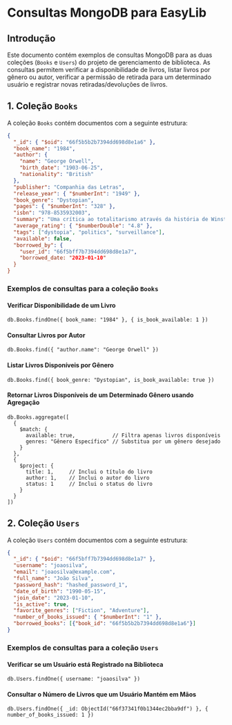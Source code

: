 # Consultas MongoDB para EasyLib

## Introdução

Este documento contém exemplos de consultas MongoDB para as duas coleções (`Books` e `Users`) do projeto de gerenciamento de biblioteca. As consultas permitem verificar a disponibilidade de livros, listar livros por gênero ou autor, verificar a permissão de retirada para um determinado usuário e registrar novas retiradas/devoluções de livros.

## 1. Coleção `Books`

A coleção `Books` contém documentos com a seguinte estrutura:

```json
{
  "_id": { "$oid": "66f5b5b2b7394dd698d8e1a6" },
  "book_name": "1984",
  "author": {
    "name": "George Orwell",
    "birth_date": "1903-06-25",
    "nationality": "British"
  },
  "publisher": "Companhia das Letras",
  "release_year": { "$numberInt": "1949" },
  "book_genre": "Dystopian",
  "pages": { "$numberInt": "328" },
  "isbn": "978-8535932003",
  "summary": "Uma crítica ao totalitarismo através da história de Winston Smith.",
  "average_rating": { "$numberDouble": "4.8" },
  "tags": ["dystopia", "politics", "surveillance"],
  "available": false,
  "borrowed_by": {
    "user_id": "66f5bff7b7394dd698d8e1a7",
    "borrowed_date: "2023-01-10"
  }
}
```

### Exemplos de consultas para a coleção `Books`

#### Verificar Disponibilidade de um Livro

```db.Books.findOne({ book_name: "1984" }, { is_book_available: 1 })```

#### Consultar Livros por Autor

```db.Books.find({ "author.name": "George Orwell" })```

#### Listar Livros Disponíveis por Gênero

```db.Books.find({ book_genre: "Dystopian", is_book_available: true })```

#### Retornar Livros Disponíveis de um Determinado Gênero usando Agregação
```
db.Books.aggregate([
  {
    $match: {
      available: true,            // Filtra apenas livros disponíveis
      genres: "Gênero Específico" // Substitua por um gênero desejado
    }
  },
  {
    $project: {
      title: 1,     // Inclui o título do livro
      author: 1,    // Inclui o autor do livro
      status: 1     // Inclui o status do livro
    }
  }
])
```

## 2. Coleção `Users`

A coleção `Users` contém documentos com a seguinte estrutura:

```json
{
  "_id": { "$oid": "66f5bff7b7394dd698d8e1a7" },
  "username": "joaosilva",
  "email": "joaosilva@example.com",
  "full_name": "João Silva",
  "password_hash": "hashed_password_1",
  "date_of_birth": "1990-05-15",
  "join_date": "2023-01-10",
  "is_active": true,
  "favorite_genres": ["Fiction", "Adventure"],
  "number_of_books_issued": { "$numberInt": "1" },
  "borrowed_books": [{"book_id": "66f5b5b2b7394dd698d8e1a6"}]
}
```

### Exemplos de consultas para a coleção `Users`

#### Verificar se um Usuário está Registrado na Biblioteca

```db.Users.findOne({ username: "joaosilva" })```

#### Consultar o Número de Livros que um Usuário Mantém em Mãos

```db.Users.findOne({ _id: ObjectId("66f37341f0b1344ec2bba9df") }, { number_of_books_issued: 1 })```

